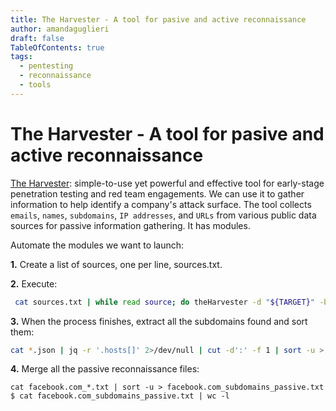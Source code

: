 ```yaml
---
title: The Harvester - A tool for pasive and active reconnaissance
author: amandaguglieri
draft: false
TableOfContents: true
tags:
  - pentesting
  - reconnaissance
  - tools
---
```


# The Harvester - A tool for pasive and active reconnaissance

[The Harvester](https://github.com/laramies/theHarvester): simple-to-use yet powerful and effective tool for early-stage penetration testing and red team engagements. We can use it to gather information to help identify a company's attack surface. The tool collects `emails`, `names`, `subdomains`, `IP addresses`, and `URLs` from various public data sources for passive information gathering. It has modules. 

Automate the modules we want to launch:

**1.** Create a list of sources, one per line, sources.txt.

**2.** Execute:

```bash
 cat sources.txt | while read source; do theHarvester -d "${TARGET}" -b $source -f "${source}_${TARGET}";done
```

**3.** When the process finishes, extract all the subdomains found and sort them:

```bash
cat *.json | jq -r '.hosts[]' 2>/dev/null | cut -d':' -f 1 | sort -u > "${TARGET}_theHarvester.txt"
```

**4.** Merge all the passive reconnaissance files:

```shell-session
cat facebook.com_*.txt | sort -u > facebook.com_subdomains_passive.txt
$ cat facebook.com_subdomains_passive.txt | wc -l
```
